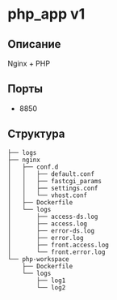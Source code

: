 # php_app v1

## Описание

Nginx + PHP

## Порты

- 8850

## Структура

```
├── logs
├── nginx
│   ├── conf.d
│   │   ├── default.conf
│   │   ├── fastcgi_params
│   │   ├── settings.conf
│   │   └── vhost.conf
│   ├── Dockerfile
│   └── logs
│       ├── access-ds.log
│       ├── access.log
│       ├── error-ds.log
│       ├── error.log
│       ├── front.access.log
│       └── front.error.log
└── php-workspace
    ├── Dockerfile
    └── logs
        ├── log1
        └── log2
```